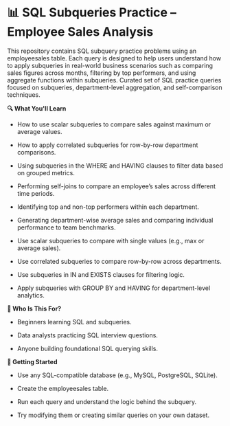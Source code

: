 # 📊 SQL Subqueries Practice – Employee Sales Analysis

This repository contains SQL subquery practice problems using an employeesales table. Each query is designed to help users understand how to apply subqueries in real-world business scenarios such as comparing sales figures across months, filtering by top performers, and using aggregate functions within subqueries. Curated set of SQL practice queries focused on subqueries, department-level aggregation, and self-comparison techniques.

**🔍 What You'll Learn**

- How to use scalar subqueries to compare sales against maximum or average values.

- How to apply correlated subqueries for row-by-row department comparisons.

- Using subqueries in the WHERE and HAVING clauses to filter data based on grouped metrics.

- Performing self-joins to compare an employee’s sales across different time periods.

- Identifying top and non-top performers within each department.

- Generating department-wise average sales and comparing individual performance to team benchmarks.

- Use scalar subqueries to compare with single values (e.g., max or average sales).

- Use correlated subqueries to compare row-by-row across departments.

- Use subqueries in IN and EXISTS clauses for filtering logic.

- Apply subqueries with GROUP BY and HAVING for department-level analytics.

**🧠 Who Is This For?**

- Beginners learning SQL and subqueries.

- Data analysts practicing SQL interview questions.

- Anyone building foundational SQL querying skills.

**🚀 Getting Started**

- Use any SQL-compatible database (e.g., MySQL, PostgreSQL, SQLite).

- Create the employeesales table.

- Run each query and understand the logic behind the subquery.

- Try modifying them or creating similar queries on your own dataset.
